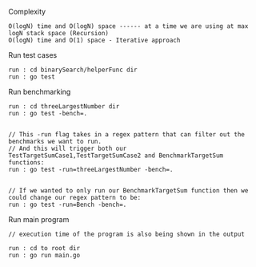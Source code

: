 Complexity

    O(logN) time and O(logN) space ------ at a time we are using at max logN stack space (Recursion)
    O(logN) time and O(1) space - Iterative approach


Run test cases

    run : cd binarySearch/helperFunc dir
    run : go test


Run benchmarking

    run : cd threeLargestNumber dir
    run : go test -bench=.
    
    
    // This -run flag takes in a regex pattern that can filter out the benchmarks we want to run.
    // And this will trigger both our TestTargetSumCase1,TestTargetSumCase2 and BenchmarkTargetSum functions:
    run : go test -run=threeLargestNumber -bench=.
    
    
    // If we wanted to only run our BenchmarkTargetSum function then we could change our regex pattern to be:
    run : go test -run=Bench -bench=.


Run main program

    // execution time of the program is also being shown in the output
    
    run : cd to root dir
    run : go run main.go

    
    
    